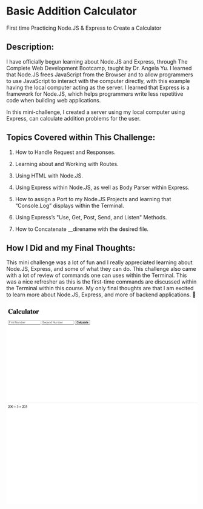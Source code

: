 # Basic Addition Calculator
First time Practicing Node.JS & Express to Create a Calculator

## Description:

I have officially begun learning about Node.JS and Express, through The Complete Web Development Bootcamp, taught by Dr. Angela Yu. I learned that Node.JS frees JavaScript from the Browser and to allow programmers to use JavaScript to interact with the computer directly, with this example having the local computer acting as the server. I learned that Express is a framework for Node.JS, which helps programmers write less repetitive code when building web applications.

In this mini-challenge, I created a server using my local computer using Express, can calculate addition problems for the user. 

## Topics Covered within This Challenge:

1. How to Handle Request and Responses.

2. Learning about and Working with Routes.

3. Using HTML with Node.JS.

4. Using Express within Node.JS, as well as Body Parser within Express.

5. How to assign a Port to my Node.JS Projects and learning that “Console.Log” displays within the Terminal.

6. Using Express’s "Use, Get, Post, Send, and Listen" Methods.

7. How to Concatenate __direname with the desired file. 

## How I Did and my Final Thoughts:

This mini challenge was a lot of fun and I really appreciated learning about Node.JS, Express, and some of what they can do. This challenge also came with a lot of review of commands one can uses within the Terminal. This was a nice refresher as this is the first-time commands are discussed within the Terminal within this course. My only final thoughts are that I am excited to learn more about Node.JS, Express, and more of backend applications. 🙂


![webpage snapshot](./images/img1.png)
![webpage snapshot](./images/img2.png)


